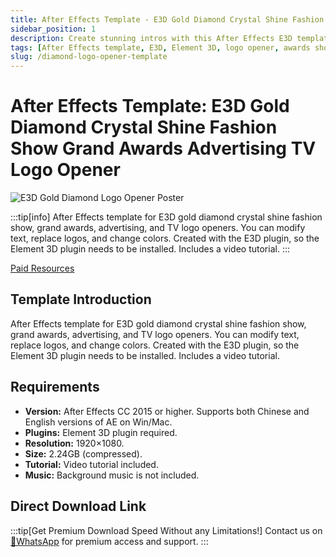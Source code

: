 ```yaml
---
title: After Effects Template - E3D Gold Diamond Crystal Shine Fashion Show Grand Awards Advertising TV Logo Opener
sidebar_position: 1
description: Create stunning intros with this After Effects E3D template featuring gold diamonds and crystals. Perfect for awards, fashion shows, and advertising. Customizable text, logo, and colors. Element 3D plugin required.
tags: [After Effects template, E3D, Element 3D, logo opener, awards show, fashion show, advertising intro, gold diamond, crystal effect]
slug: /diamond-logo-opener-template
---
```

<!--Above is frontmatter Part-generate depend on content meet Google Seo, you need to balance automation efficiency with Google’s core ranking factors—especially E-E-A-T (Experience, Expertise, Authoritativeness, Trustworthiness), -->

<!--First Part-This is Title -->
# After Effects Template: E3D Gold Diamond Crystal Shine Fashion Show Grand Awards Advertising TV Logo Opener

<!--Second Part-This is First Banner -->
![E3D Gold Diamond Logo Opener Poster](/img/Epic-Gold-Logo-Reveal.jpg)

:::tip[info]
After Effects template for E3D gold diamond crystal shine fashion show, grand awards, advertising, and TV logo openers. You can modify text, replace logos, and change colors. Created with the E3D plugin, so the Element 3D plugin needs to be installed. Includes a video tutorial.
:::

[Paid Resources](https://wa.me/8613237610083)

## Template Introduction

After Effects template for E3D gold diamond crystal shine fashion show, grand awards, advertising, and TV logo openers. You can modify text, replace logos, and change colors. Created with the E3D plugin, so the Element 3D plugin needs to be installed. Includes a video tutorial.

## Requirements

*   **Version:** After Effects CC 2015 or higher. Supports both Chinese and English versions of AE on Win/Mac.
*   **Plugins:** Element 3D plugin required.
*   **Resolution:** 1920×1080.
*   **Size:** 2.24GB (compressed).
*   **Tutorial:** Video tutorial included.
*   **Music:** Background music is not included.

## Direct Download Link
:::tip[Get Premium Download Speed Without any Limitations!]
Contact us on [💬WhatsApp](https://wa.me/+8613237610083) for premium  access and support.
:::